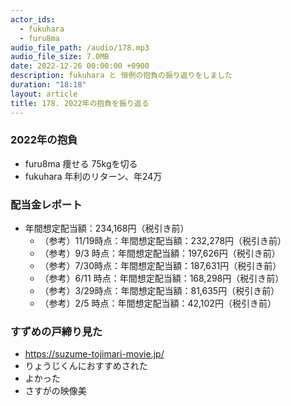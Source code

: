 ```yaml
---
actor_ids:
  - fukuhara
  - furu8ma
audio_file_path: /audio/178.mp3
audio_file_size: 7.0MB
date: 2022-12-26 00:00:00 +0900
description: fukuhara と 恒例の抱負の振り返りをしました
duration: "18:18"
layout: article
title: 178. 2022年の抱負を振り返る
---
```



### 2022年の抱負
- furu8ma 痩せる 75kgを切る
- fukuhara 年利のリターン、年24万

### 配当金レポート
- 年間想定配当額：234,168円（税引き前）
    - （参考）11/19時点：年間想定配当額：232,278円（税引き前）
    - （参考）9/3 時点：年間想定配当額：197,626円（税引き前）
    - （参考）7/30時点：年間想定配当額：187,631円（税引き前）
    - （参考）6/11 時点：年間想定配当額：168,298円（税引き前）
    - （参考）3/29時点：年間想定配当額：81,635円（税引き前）
    - （参考）2/5  時点：年間想定配当額：42,102円（税引き前）


### すずめの戸締り見た
- https://suzume-tojimari-movie.jp/
- りょうじくんにおすすめされた
- よかった
- さすがの映像美

